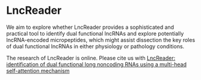 # LncReader

We aim to explore whether LncReader provides a sophisticated and practical tool to identify dual functional lncRNAs and explore potentially lncRNA-encoded micropeptides, which might assist dissection the key roles of dual functional lncRNAs in either physiology or pathology conditions.

The research of LncReader is online. Please cite us with <a href="https://academic.oup.com/bib/article/24/1/bbac579/6961607" target="_blank">LncReader: identification of dual functional long noncoding RNAs using a multi-head self-attention mechanism</a>
